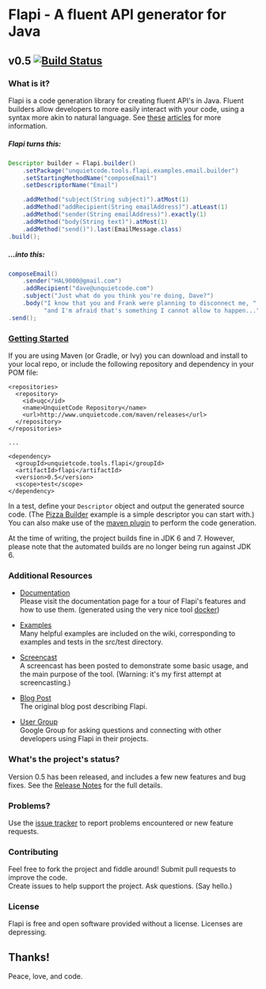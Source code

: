 # Flapi - A fluent API generator for Java
## v0.5 [![Build Status](https://travis-ci.org/UnquietCode/Flapi.png?branch=master)](https://travis-ci.org/UnquietCode/Flapi)

### What is it?
Flapi is a code generation library for creating fluent API's in Java.
Fluent builders allow developers to more easily interact with your code, using a syntax
more akin to natural language.
See [these](http://www.unquietcode.com/blog/2011/programming/using-generics-to-build-fluent-apis-in-java)
[articles](http://martinfowler.com/bliki/FluentInterface.html) for more information.

##### Flapi turns this:
```java
Descriptor builder = Flapi.builder()
	.setPackage("unquietcode.tools.flapi.examples.email.builder")
	.setStartingMethodName("composeEmail")
	.setDescriptorName("Email")

	.addMethod("subject(String subject)").atMost(1)
	.addMethod("addRecipient(String emailAddress)").atLeast(1)
	.addMethod("sender(String emailAddress)").exactly(1)
	.addMethod("body(String text)").atMost(1)
	.addMethod("send()").last(EmailMessage.class)
.build();
```

##### ...into this:
```java
composeEmail()
    .sender("HAL9000@gmail.com")
    .addRecipient("dave@unquietcode.com")
    .subject("Just what do you think you're doing, Dave?")
    .body("I know that you and Frank were planning to disconnect me, " +
          "and I'm afraid that's something I cannot allow to happen...")
.send();
```


### [Getting Started](https://github.com/UnquietCode/Flapi/wiki/Getting-Started)
If you are using Maven (or Gradle, or Ivy) you can download and install to your local repo, or include the following
repository and dependency in your POM file:
```
<repositories>
  <repository>
    <id>uqc</id>
    <name>UnquietCode Repository</name>
    <url>http://www.unquietcode.com/maven/releases</url>
  </repository>
</repositories>

...

<dependency>
  <groupId>unquietcode.tools.flapi</groupId>
  <artifactId>flapi</artifactId>
  <version>0.5</version>
  <scope>test</scope>
</dependency>
```
In a test, define your `Descriptor` object and output the generated source code. (The
[Pizza Builder](https://github.com/UnquietCode/Flapi/wiki/Pizza-Builder-Example)
example is a simple descriptor you can start with.) You can also make use of the
[maven plugin](https://github.com/UnquietCode/Flapi/wiki/Maven-Build-Plugin) to
perform the code generation.

At the time of writing, the project builds fine in JDK 6 and 7. However, please note that the automated builds are no longer being run against JDK 6.

### Additional Resources

* [Documentation](http://unquietcode.github.io/Flapi)  
Please visit the documentation page for a tour of Flapi's features and
how to use them. (generated using the very nice tool [docker](https://github.com/jbt/docker))

* [Examples](https://github.com/UnquietCode/Flapi/wiki/Examples)  
Many helpful examples are included on the wiki, corresponding to examples and tests in the src/test directory.

* [Screencast](http://vimeo.com/58855907)  
A screencast has been posted to demonstrate some basic usage, and the main purpose of the tool.
(Warning: it's my first attempt at screencasting.)

* [Blog Post](http://www.unquietcode.com/blog/2012/software/introducing-flapi)  
The original blog post describing Flapi.

* [User Group](https://groups.google.com/forum/#!forum/flapi-users)  
Google Group for asking questions and connecting with other developers using Flapi in their projects.

### What's the project's status?
Version 0.5 has been released, and includes a few new features and bug fixes.
See the [Release Notes](https://github.com/UnquietCode/Flapi/wiki/Version-0.5) for the full details.

### Problems?
Use the [issue tracker](https://github.com/UnquietCode/Flapi/issues) to report problems encountered or new
feature requests.

### Contributing
Feel free to fork the project and fiddle around! Submit pull requests to improve the code.  
Create issues to help support the project. Ask questions. (Say hello.)

### License
Flapi is free and open software provided without a license. Licenses are depressing.

## Thanks!

Peace, love, and code.
